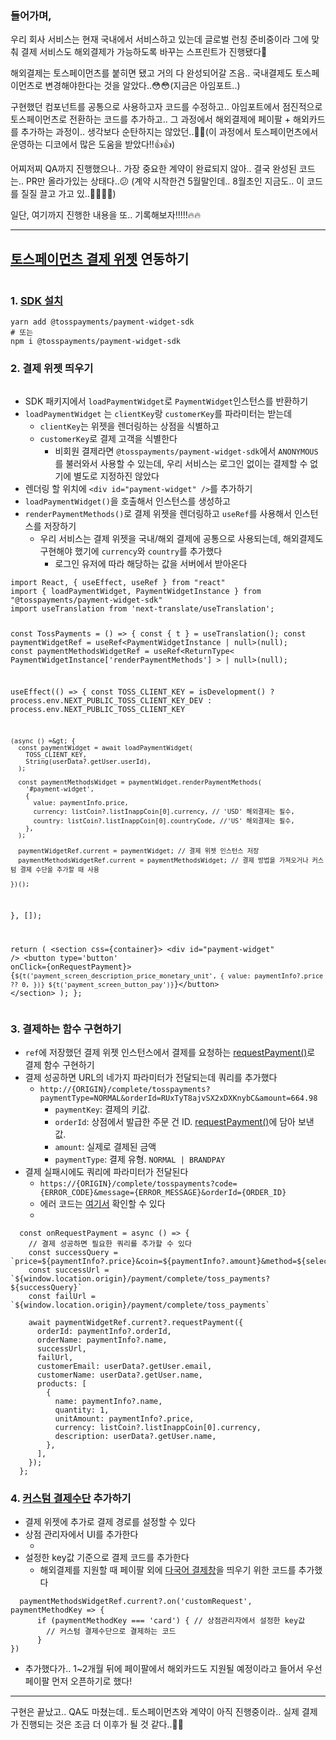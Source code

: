 <h3 id="들어가며">들어가며,</h3>
<p>우리 회사 서비스는 현재 국내에서 서비스하고 있는데 글로벌 런칭 준비중이라 그에 맞춰 결제 서비스도 해외결제가 가능하도록 바꾸는 스프린트가 진행됐다💪</p>
<p>해외결제는 토스페이먼츠를 붙히면 됐고 거의 다 완성되어갈 즈음..
국내결제도 토스페이먼츠로 변경해야한다는 것을 알았다..😳😳(지금은 아임포트..)</p>
<p>구현했던 컴포넌트를 공통으로 사용하고자 코드를 수정하고..
아임포트에서 점진적으로 토스페이먼츠로 전환하는 코드를 추가하고..
그 과정에서 해외결제에 페이팔 + 해외카드를 추가하는 과정이.. 생각보다 순탄하지는 않았던..🫠🫠(이 과정에서 토스페이먼츠에서 운영하는 디코에서 많은 도움을 받았다!!👍👍)</p>
<p>어찌저찌 QA까지 진행했으나.. 가장 중요한 계약이 완료되지 않아.. 결국 완성된 코드는.. PR만 올라가있는 상태다..😕
(계약 시작한건 5월말인데.. 8월초인 지금도.. 이 코드를 질질 끌고 가고 있..😮‍💨😮‍💨)</p>
<p>일단, 여기까지 진행한 내용을 또.. 기록해보자!!!!!🔥🔥</p>
<hr />
<h2 id="토스페이먼츠-결제-위젯-연동하기"><a href="https://developers.tosspayments.com/?utm_source=developers-tosspayments&amp;utm_medium=velog">토스페이먼츠 결제 위젯</a> 연동하기</h2>
<p><img alt="" src="https://velog.velcdn.com/images/april_5/post/97f1cb36-d280-4956-9f38-4cec91b312e6/image.png" /></p>
<h3 id="1-sdk-설치">1. <a href="https://docs.tosspayments.com/reference/widget-sdk#%ED%8C%A8%ED%82%A4%EC%A7%80-%EB%A7%A4%EB%8B%88%EC%A0%80%EB%A1%9C-%EC%84%A4%EC%B9%98%ED%95%98%EA%B8%B0">SDK 설치</a></h3>
<pre><code class="language-bash">yarn add @tosspayments/payment-widget-sdk
# 또는
npm i @tosspayments/payment-widget-sdk</code></pre>
<h3 id="2-결제-위젯-띄우기">2. 결제 위젯 띄우기</h3>
<p><img alt="" src="https://velog.velcdn.com/images/april_5/post/7e1bde9b-eaa9-4fb1-bbe6-8affff7335b7/image.png" /></p>
<ul>
<li>SDK 패키지에서 <code>loadPaymentWidget</code>로 <code>PaymentWidget</code>인스턴스를 반환하기</li>
<li><code>loadPaymentWidget</code> 는  <code>clientKey</code>랑 <code>customerKey</code>를 파라미터는 받는데<ul>
<li><code>clientKey</code>는 위젯을 렌더링하는 상점을 식별하고</li>
<li><code>customerKey</code>로 결제 고객을 식별한다<ul>
<li>비회원 결제라면 <code>@tosspayments/payment-widget-sdk</code>에서 <code>ANONYMOUS</code>를 불러와서 사용할 수 있는데, 우리 서비스는 로그인 없이는 결제할 수 없기에 별도로 지정하진 않았다</li>
</ul>
</li>
</ul>
</li>
<li>렌더링 할 위치에 <code>&lt;div id=&quot;payment-widget&quot; /&gt;</code>를 추가하기</li>
<li><code>loadPaymentWidget()</code>을 호출해서 인스턴스를 생성하고</li>
<li><code>renderPaymentMethods()</code>로 결제 위젯을 렌더링하고 <code>useRef</code>를 사용해서 인스턴스를 저장하기<ul>
<li>우리 서비스는 결제 위젯을 국내/해외 결제에 공통으로 사용되는데, 해외결제도 구현해야 했기에 <code>currency</code>와 <code>country</code>를 추가했다<ul>
<li>로그인 유저에 따라 해당하는 값을 서버에서 받아온다</li>
</ul>
</li>
</ul>
</li>
</ul>
<pre><code class="language-ts">import React, { useEffect, useRef } from &quot;react&quot;
import { loadPaymentWidget, PaymentWidgetInstance } from &quot;@tosspayments/payment-widget-sdk&quot;
import useTranslation from 'next-translate/useTranslation';


const TossPayments = () =&gt; {
  const { t } = useTranslation();
  const paymentWidgetRef = useRef&lt;PaymentWidgetInstance | null&gt;(null);
  const paymentMethodsWidgetRef = useRef&lt;ReturnType&lt;
    PaymentWidgetInstance['renderPaymentMethods']
  &gt; | null&gt;(null);

  useEffect(() =&gt; {
    const TOSS_CLIENT_KEY = isDevelopment()
            ? process.env.NEXT_PUBLIC_TOSS_CLIENT_KEY_DEV
            : process.env.NEXT_PUBLIC_TOSS_CLIENT_KEY

    (async () =&gt; {
      const paymentWidget = await loadPaymentWidget(
        TOSS_CLIENT_KEY,
        String(userData?.getUser.userId),
      );

      const paymentMethodsWidget = paymentWidget.renderPaymentMethods(
        '#payment-widget',
        {
          value: paymentInfo.price,
          currency: listCoin?.listInappCoin[0].currency, // 'USD' 해외결제는 필수,
          country: listCoin?.listInappCoin[0].countryCode, //'US' 해외결제는 필수,
        },
      );

      paymentWidgetRef.current = paymentWidget; // 결제 위젯 인스턴스 저장
      paymentMethodsWidgetRef.current = paymentMethodsWidget; // 결제 방법을 가져오거나 커스텀 결제 수단을 추가할 때 사용

    })();
  }, []);


  return (
    &lt;section css={container}&gt;
        &lt;div id=&quot;payment-widget&quot; /&gt;
        &lt;button type='button' onClick={onRequestPayment}&gt;{`${t('payment_screen_description_price_monetary_unit', {
            value: paymentInfo?.price ?? 0,
          })} ${t('payment_screen_button_pay')}`}&lt;/button&gt;
    &lt;/section&gt;
  );
};</code></pre>
<h3 id="3-결제하는-함수-구현하기">3. 결제하는 함수 구현하기</h3>
<ul>
<li><code>ref</code>에 저장했던 결제 위젯 인스턴스에서 결제를 요청하는  <a href="https://docs.tosspayments.com/reference/widget-sdk#requestpayment%EA%B2%B0%EC%A0%9C-%EC%A0%95%EB%B3%B4">requestPayment()</a>로 결제 함수 구현하기</li>
<li>결제 성공하면 URL의 네가지 파라미터가 전달되는데 쿼리를 추가했다<ul>
<li><code>http://{ORIGIN}/complete/tosspayments?paymentType=NORMAL&amp;orderId=RUxTyT8ajvSX2xDXKnybC&amp;amount=664.98</code><ul>
<li><code>paymentKey</code>: 결제의 키값.</li>
<li><code>orderId</code>: 상점에서 발급한 주문 건 ID. <a href="https://docs.tosspayments.com/reference/widget-sdk#requestpayment%EA%B2%B0%EC%A0%9C-%EC%A0%95%EB%B3%B4">requestPayment()</a>에 담아 보낸 값.</li>
<li><code>amount</code>: 실제로 결제된 금액</li>
<li><code>paymentType</code>: 결제 유형. <code>NORMAL | BRANDPAY</code></li>
</ul>
</li>
</ul>
</li>
<li>결제 실패시에도 쿼리에 파라미터가 전달된다<ul>
<li><code>https://{ORIGIN}/complete/tosspayments?code={ERROR_CODE}&amp;message={ERROR_MESSAGE}&amp;orderId={ORDER_ID}</code></li>
<li>에러 코드는 <a href="https://docs.tosspayments.com/reference/error-codes#failurl%EB%A1%9C-%EC%A0%84%EB%8B%AC%EB%90%98%EB%8A%94-%EC%97%90%EB%9F%AC">여기서</a> 확인할 수 있다</li>
<li><img alt="" src="https://velog.velcdn.com/images/april_5/post/f8781596-413c-4b28-b29e-11deff8edf45/image.png" /></li>
</ul>
</li>
</ul>



<pre><code class="language-ts">  const onRequestPayment = async () =&gt; {
    // 결제 성공하면 필요한 쿼리를 추가할 수 있다
    const successQuery = `price=${paymentInfo?.price}&amp;coin=${paymentInfo?.amount}&amp;method=${selectedPaymentMethod}`;
    const successUrl = `${window.location.origin}/payment/complete/toss_payments?${successQuery}`
    const failUrl = `${window.location.origin}/payment/complete/toss_payments`

    await paymentWidgetRef.current?.requestPayment({
      orderId: paymentInfo?.orderId,
      orderName: paymentInfo?.name,
      successUrl,
      failUrl,
      customerEmail: userData?.getUser.email,
      customerName: userData?.getUser.name,
      products: [
        {
          name: paymentInfo?.name,
          quantity: 1,
          unitAmount: paymentInfo?.price,
          currency: listCoin?.listInappCoin[0].currency,
          description: userData?.getUser.name,
        },
      ],
    });
  };</code></pre>
<h3 id="4-커스텀-결제수단-추가하기">4. <a href="https://docs.tosspayments.com/guides/payment-widget/pro/custom">커스텀 결제수단</a> 추가하기</h3>
<ul>
<li>결제 위젯에 추가로 결제 경로를 설정할 수 있다</li>
<li>상점 관리자에서 UI를 추가한다<ul>
<li><img alt="" src="https://velog.velcdn.com/images/april_5/post/97a2d6a0-ffbf-48ef-bca9-62bb855b7fe2/image.png" /></li>
</ul>
</li>
<li>설정한 key값 기준으로 결제 코드를 추가한다<ul>
<li>해외결제를 지원할 때 페이팔 외에 <a href="https://docs.tosspayments.com/guides/payment/international-window">다국어 결제창</a>을 띄우기 위한 코드를 추가했다
<img alt="" src="https://velog.velcdn.com/images/april_5/post/61e9384a-a14d-4b38-bcd9-0ca78797c9f3/image.png" /></li>
</ul>
</li>
</ul>
<pre><code class="language-ts">  paymentMethodsWidgetRef.current?.on('customRequest', paymentMethodKey =&gt; {
      if (paymentMethodKey === 'card') { // 상점관리자에서 설정한 key값
        // 커스텀 결제수단으로 결제하는 코드
      }
})</code></pre>
<ul>
<li>추가했다가.. 1~2개월 뒤에 페이팔에서 해외카드도 지원될 예정이라고 들어서 우선 페이팔 먼저 오픈하기로 했다!</li>
</ul>



<hr />
<p>구현은 끝났고.. QA도 마쳤는데.. 토스페이먼츠와 계약이 아직 진행중이라.. 실제 결제가 진행되는 것은 조금 더 이후가 될 것 같다..🫠🫠</p>